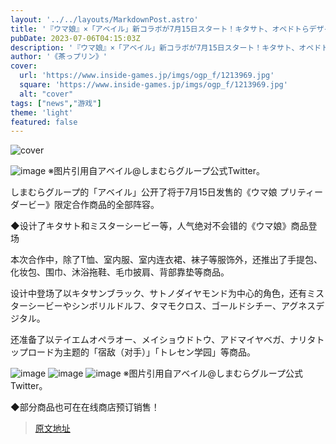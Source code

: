 ```yaml
---
layout: '../../layouts/MarkdownPost.astro'
title: '『ウマ娘』×「アベイル」新コラボが7月15日スタート！キタサト、オペドトらデザインの全商品ラインナップ公開'
pubDate: 2023-07-06T04:15:03Z
description: '『ウマ娘』×「アベイル」新コラボが7月15日スタート！キタサト、オペドトらデザインの全商品ラインナップ公開'
author: '《茶っプリン》'
cover:
  url: 'https://www.inside-games.jp/imgs/ogp_f/1213969.jpg'
  square: 'https://www.inside-games.jp/imgs/ogp_f/1213969.jpg'
  alt: "cover"
tags: ["news","游戏"]
theme: 'light'
featured: false
---
```


![cover](https://www.inside-games.jp/imgs/ogp_f/1213969.jpg)

![image](https://www.inside-games.jp/imgs/zoom/1213965.jpg)
※图片引用自アベイル@しまむらグループ公式Twitter。

しまむらグループ的「アベイル」公开了将于7月15日发售的《ウマ娘 プリティーダービー》限定合作商品的全部阵容。

◆设计了キタサト和ミスターシービー等，人气绝对不会错的《ウマ娘》商品登场

本次合作中，除了T恤、室内服、室内连衣裙、袜子等服饰外，还推出了手提包、化妆包、围巾、沐浴拖鞋、毛巾披肩、背部靠垫等商品。

设计中登场了以キタサンブラック、サトノダイヤモンド为中心的角色，还有ミスターシービーやシンボリルドルフ、タマモクロス、ゴールドシチー、アグネスデジタル。

还准备了以テイエムオペラオー、メイショウドトウ、アドマイヤベガ、ナリタトップロード为主题的「宿敌（对手）」「トレセン学园」等商品。

![image](https://www.inside-games.jp/imgs/zoom/1213966.jpg)
![image](https://www.inside-games.jp/imgs/zoom/1213967.jpg)
![image](https://www.inside-games.jp/imgs/zoom/1213968.jpg)
※图片引用自アベイル@しまむらグループ公式Twitter。

◆部分商品也可在在线商店预订销售！

>[原文地址](https://www.inside-games.jp/article/2023/07/06/147035.html)  